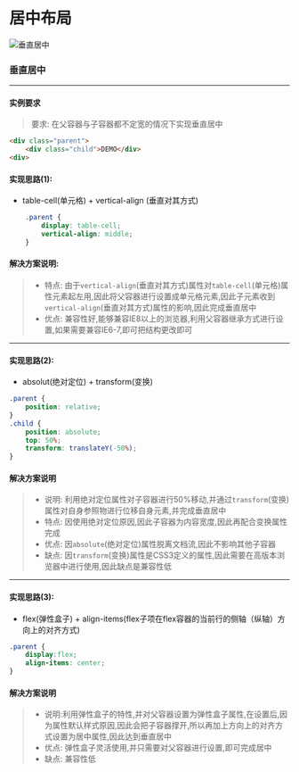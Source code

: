   # 居中布局
![垂直居中](http://ww3.sinaimg.cn/large/0060lm7Tly1fk6d038diij304t09imx1.jpg)
### 垂直居中
-----------------------------------------
#### 实例要求
>要求: 在父容器与子容器都不定宽的情况下实现垂直居中
```html
<div class="parent">
    <div class="child">DEMO</div>
<div>    
```
#### 实现思路(1):
- table-cell(单元格) + vertical-align (垂直对其方式)
```css
    .parent {
        display: table-cell;
        vertical-align: middle;
    }
```
#### 解决方案说明:
> - 特点: 由于`vertical-align`(垂直对其方式)属性对`table-cell`(单元格)属性元素起左用,因此将父容器进行设置成单元格元素,因此子元素收到`vertical-align`(垂直对其方式)属性的影响,因此完成垂直居中
> - 优点: 兼容性好,能够兼容IE8以上的浏览器,利用父容器继承方式进行设置,如果需要兼容IE6-7,即可把结构更改即可
-----------------------------------------
#### 实现思路(2):
- absolut(绝对定位) + transform(变换)
```css
.parent {
    position: relative;
}
.child {
    position: absolute;
    top: 50%;
    transform: translateY(-50%);
}
```
#### 解决方案说明
> - 说明: 利用绝对定位属性对子容器进行50%移动,并通过`transform`(变换)属性对自身参照物进行位移自身元素,并完成垂直居中
> - 特点: 因使用绝对定位原因,因此子容器为内容宽度,因此再配合变换属性完成
> - 优点: 因`absolute`(绝对定位)属性脱离文档流,因此不影响其他子容器
> - 缺点: 因`transform`(变换)属性是CSS3定义的属性,因此需要在高版本浏览器中进行使用,因此缺点是兼容性低
--------------------------------------
#### 实现思路(3):
- flex(弹性盒子) + align-items(flex子项在flex容器的当前行的侧轴（纵轴）方向上的对齐方式)
```css
.parent {
    display:flex;
    align-items: center; 
}
```
#### 解决方案说明
> - 说明:利用弹性盒子的特性,并对父容器设置为弹性盒子属性,在设置后,因为属性默认样式原因,因此会把子容器撑开,所以再加上方向上的对齐方式设置为居中属性,因此达到垂直居中
> - 优点: 弹性盒子灵活使用,并只需要对父容器进行设置,即可完成居中
> - 缺点: 兼容性低
